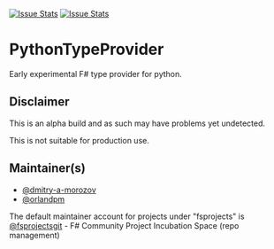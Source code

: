 [![Issue Stats](http://issuestats.com/github/fsprojects/FSharp.Interop.PythonProvider/badge/issue)](http://issuestats.com/github/fsprojects/FSharp.Interop.PythonProvider)
[![Issue Stats](http://issuestats.com/github/fsprojects/FSharp.Interop.PythonProvider/badge/pr)](http://issuestats.com/github/fsprojects/FSharp.Interop.PythonProvider)

PythonTypeProvider
==================

Early experimental F# type provider for python.

## Disclaimer

This is an alpha build and as such may have problems yet undetected. 

This is not suitable for production use.  

## Maintainer(s)

- [@dmitry-a-morozov](https://github.com/dmitry-a-morozov)
- [@orlandpm](https://github.com/orlandpm)

The default maintainer account for projects under "fsprojects" is [@fsprojectsgit](https://github.com/fsprojectsgit) - F# Community Project Incubation Space (repo management)
